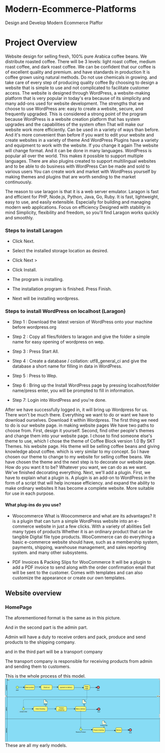 # Modern-Ecommerce-Platforms
Design and Develop Modern Ecommerce Plaffor

# Project Overview

Website design for selling fresh, 100% pure Arabica coffee beans. We distribute roasted coffee. There will be 3 levels: light roast coffee, medium roast coffee, and dark roast coffee. We can be confident that our coffee is of excellent quality and premium. and have standards in production It is coffee grown using natural methods. Do not use chemicals in growing. and take care of every step of producing quality coffee By choosing to design a website that is simple to use and not complicated to facilitate customer access. The website is designed through WordPress, a website-making platform that is very popular in today's era because of its simplicity and many add-ons used for website development. The strengths that we choose to use WordPress are: easy to create a website, secure, and frequently upgraded. This is considered a strong point of the program because WordPress is a website creation platform that has system upgrades and the capabilities of the system often That will make our website work more efficiently. Can be used in a variety of ways than before. And it's more convenient than before if you want to edit your website and create websites in a variety of theme And WordPress Plugins have a variety and equipment to work with the website. If you change it again The website will change format.
And it can be done in many languages. WordPress is popular all over the world. This makes it possible to support multiple languages. There are also plugins created to support multilingual websites and to be able to do business with WordPress Can be made and sold to various users You can create work and market with WordPress yourself by making themes and plugins that are worth sending to the market continuously.


The reason to use laragon is that it is a web server emulator. Laragon is fast and efficient for PHP, Node.js, Python, Java, Go, Ruby. It is fast, lightweight, easy to use, and easily extensible. Especially for building and managing modern web applications. Focus on efficiency Designed with stability in mind Simplicity, flexibility and freedom, so you'll find Laragon works quickly and smoothly.

### Steps to install Laragon

- Click Next.

- Select the installed storage location as desired.

- Click Next >

- Click Install.

- The program is installing.

- The installation program is finished. Press Finish.

- Next will be installing wordpress.


### Steps to install WordPress on localhost (Laragon)

- Step 1 : Download the latest version of WordPress onto your machine before wordpress.org

- Step 2 : Copy all files/folders to laragon and give the folder a simple name for easy opening of wordpress on wep.

- Step 3 : Press Start All.

- Step 4 : Create a database / collation: utf8_general_ci and give the database a short name for filling in data in WordPress.

- Step 5 : Press to Wep.

- Step 6 : Bring up the Install WordPress page by pressing localhost/folder name/press enter, you will be prompted to fill in information.

- Step 7: Login into WordPress and you're done.

After we have successfully logged in, it will bring up Wordpress for us. There won't be much there. Everything we want to do or want we have to download ourselves. Download it within Wordpress. The first thing we need to do is our website page. in making website pages We have two paths to choose from. First, design it yourself. Second, find other people's themes and change them into your website page. I chose to find someone else's theme to use, which I chose the theme of Coffee Block version 1.0 By SKT Themes.
his website page. His theme will be selling coffee beans and giving knowledge about coffee. which is very similar to my concept. So I have chosen our theme to change to my website for selling coffee beans. We have chosen the theme and the next step is to decorate our website page. How do you want it to be? Whatever you want, we can do as we want. We've finished decorating everything. Next, we'll add a plugin. First, we have to explain what a plugin is. A plugin is an add-on to WordPress in the form of a script that will help increase efficiency. and expand the ability to make ordinary websites It has become a complete website. More suitable for use in each purpose. 

#### What plug-ins do you use?
- Woocommerce
What is Woocommerce and what are its advantages?
It is a plugin that can turn a simple WordPress website into an e-commerce website in just a few clicks. With a variety of abilities Sell many types of products Whether it is an ordinary product that can be tangible Digital file type products.
WooCommerce can do everything a basic e-commerce website should have, such as a membership system, payments, shipping, warehouse management, and sales reporting system. and many other subsystems.

- PDF Invoices & Packing Slips for WooCommerce
It will be a plugin to add a PDF invoice to send along with the order confirmation email that will be sent to the customer. Comes with templates and can also customize the appearance or create our own templates.

## Website overview

### HomePage


The aforementioned format is the same as in this picture.


And in the second part is the admin part.


Admin will have a duty to receive orders and pack, produce and send products to the shipping company.

and in the third part will be a transport company


The transport company is responsible for receiving products from admin and sending them to customers.

This is the whole process of this model.
![Digram img](imggg/ALL.png)
These are all my early models.
